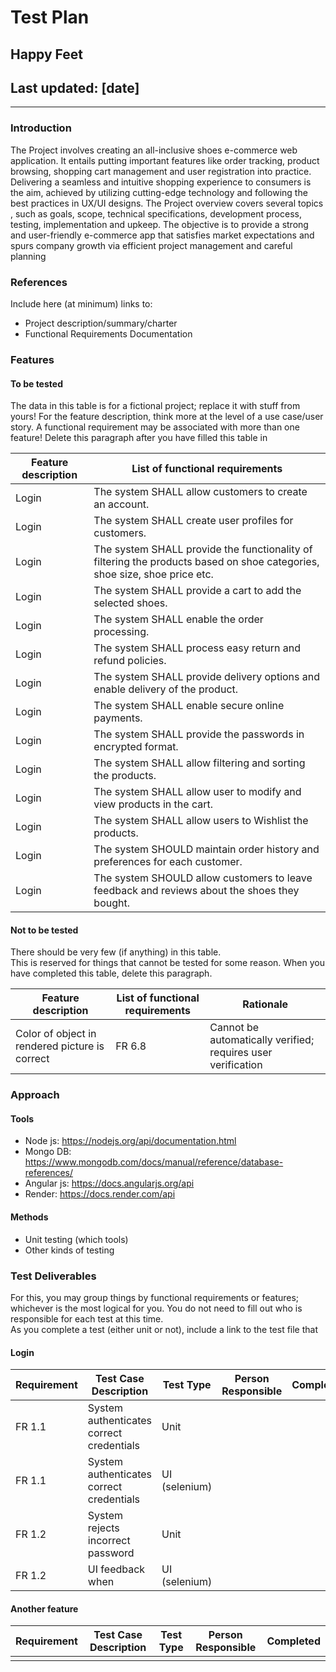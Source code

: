 # Test Plan

## Happy Feet

## Last updated: [date]

----

### Introduction

The Project involves creating an all-inclusive shoes e-commerce web application. 
It entails putting important features like order tracking, product browsing, shopping cart management and user registration into practice. 
Delivering a seamless and intuitive shopping experience to consumers is the aim, achieved by utilizing cutting-edge technology and following the best practices in UX/UI designs. 
The Project overview covers several topics , such as goals, scope, technical specifications, development process, testing, implementation and upkeep. 
The objective is to provide a strong and user-friendly e-commerce app that satisfies market expectations and spurs company growth via efficient project management and careful planning

### References

Include here (at minimum) links to:

* Project description/summary/charter
* Functional Requirements Documentation

### Features

#### To be tested

The data in this table is for a fictional project; replace it with stuff from yours! 
For the feature description, think more at the level of a use case/user story.
A functional requirement may be associated with more than one feature!
Delete this paragraph after you have filled this table in

| Feature description | List of functional requirements | 
| ------------------- | ------------------------------- |
| Login | The system SHALL allow customers to create an account.|
| Login | The system SHALL create user profiles for customers.|
| Login | The system SHALL provide the functionality of filtering the products based on shoe categories, shoe    size, shoe price etc.|
| Login | The system SHALL provide a cart to add the selected shoes.|
| Login | The system SHALL enable the order processing.|
| Login | The system SHALL process easy return and refund policies.|
| Login | The system SHALL provide delivery options and enable delivery of the product.|
| Login | The system SHALL enable secure online payments.|
| Login | The system SHALL provide the passwords in encrypted format.|
| Login | The system SHALL allow filtering and sorting the products.|
| Login | The system SHALL allow user to modify and view products in the cart.|
| Login | The system SHALL allow users to Wishlist the products.|
| Login | The system SHOULD maintain order history and preferences for each customer.|
| Login | The system SHOULD allow customers to leave feedback and reviews about the shoes they bought.|


#### Not to be tested

There should be very few (if anything) in this table.  
This is reserved for things that cannot be tested for some reason. 
When you have completed this table, delete this paragraph.

| Feature description | List of functional requirements | Rationale |
| ------------------- | ------------------------------- | --------- |
| Color of object in rendered picture is correct | FR 6.8 | Cannot be automatically verified; requires user verification |

### Approach

#### Tools

* Node js: https://nodejs.org/api/documentation.html
* Mongo DB: https://www.mongodb.com/docs/manual/reference/database-references/
* Angular js: https://docs.angularjs.org/api
* Render: https://docs.render.com/api


#### Methods

* Unit testing (which tools)
* Other kinds of testing

### Test Deliverables

For this, you may group things by functional requirements or features; whichever is the most logical for you.
You do not need to fill out who is responsible for each test at this time.  
As you complete a test (either unit or not), include a link to the test file that 

#### Login

| Requirement | Test Case Description | Test Type | Person Responsible | Completed |
| ----------- | --------------------- | --------- | ------------------ | --------- |
| FR 1.1      | System authenticates correct credentials | Unit | | |
| FR 1.1      | System authenticates correct credentials | UI (selenium) | | |
| FR 1.2      | System rejects incorrect password | Unit | | |
| FR 1.2      | UI feedback when  | UI (selenium) | | |

#### Another feature

| Requirement | Test Case Description | Test Type | Person Responsible | Completed |
| ----------- | --------------------- | --------- | ------------------ | --------- |
| | | | | |
